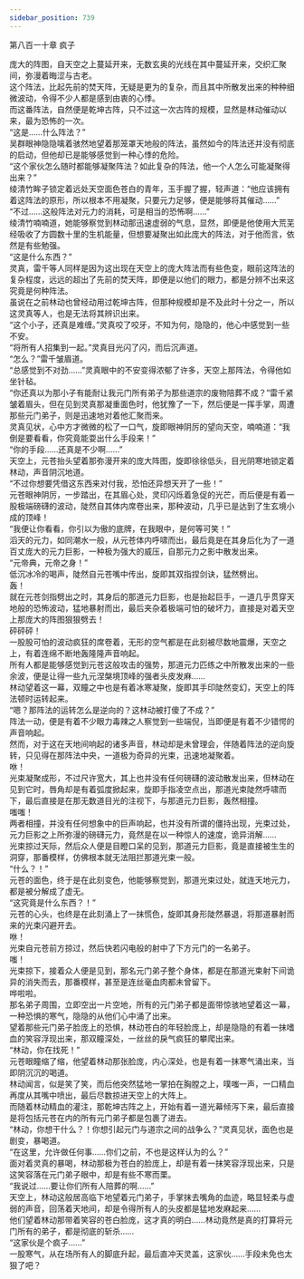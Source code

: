 ```yaml
---
sidebar_position: 739
---
```

 第八百一十章 疯子


庞大的阵图，自天空之上蔓延开来，无数玄奥的光线在其中蔓延开来，交织汇聚间，弥漫着晦涩与古老。  
这个阵法，比起先前的焚天阵，无疑是更为的复杂，而且其中所散发出来的种种细微波动，令得不少人都是感到由衷的心悸。  
而这番阵法，自然便是乾坤古阵，只不过这一次古阵的规模，显然是林动催动以来，最为恐怖的一次。  
“这是……什么阵法？”  
吴群眼神隐隐噙着骇然地望着那笼罩天地般的阵法，虽然如今的阵法还并没有彻底的启动，但他却已是能够感觉到一种心悸的危险。  
“这个家伙怎么随时都能够凝聚阵法？如此复杂的阵法，他一个人怎么可能凝聚得出来？”  
绫清竹眸子锁定着远处天空面色苍白的青年，玉手握了握，轻声道：“他应该拥有着这阵法的原形，所以根本不用凝聚，只要元力足够，便是能够将其催动……”  
“不过……这般阵法对元力的消耗，可是相当的恐怖啊……”  
绫清竹喃喃道，她能够察觉到林动那迅速虚弱的气息，显然，即便是他使用大荒芜经吸收了方圆数十里的生机能量，但想要凝聚出如此庞大的阵法，对于他而言，依然是有些勉强。  
“这是什么东西？”  
灵真，雷千等人同样是因为这出现在天空上的庞大阵法而有些色变，眼前这阵法的复杂程度，远远的超出了先前的焚天阵，即便是以他们的眼力，都是分辨不出来这究竟是何种阵法。  
虽说在之前林动也曾经动用过乾坤古阵，但那种规模却是不及此时十分之一，所以这灵真等人，也是无法将其辨识出来。  
“这个小子，还真是难缠。”灵真咬了咬牙，不知为何，隐隐的，他心中感觉到一些不安。  
“将所有人招集到一起。”灵真目光闪了闪，而后沉声道。  
“怎么？”雷千皱眉道。  
“总感觉到不对劲……”灵真眼中的不安变得浓郁了许多，天空上那阵法，令得他如坐针毡。  
“你还真以为那小子有能耐让我元门所有弟子为那些道宗的废物陪葬不成？”雷千紧皱着眉头，但在见到灵真那凝重面色时，他犹豫了一下，然后便是一挥手掌，周遭那些元门弟子，则是迅速地对着他汇聚而来。  
灵真见状，心中方才微微的松了一口气，旋即眼神阴厉的望向天空，喃喃道：“我倒是要看看，你究竟能耍出什么手段来！”  
“你的手段……还真是不少啊……”  
天空上，元苍抬头望着那弥漫开来的庞大阵图，旋即徐徐低头，目光阴寒地锁定着林动，声音阴沉地道。  
“不过你想要凭借这东西来对付我，恐怕还异想天开了一些！”  
元苍眼神阴厉，一步踏出，在其眉心处，灵印闪烁着急促的光芒，而后便是有着一股极端磅礴的波动，陡然自其体内席卷出来，那种波动，几乎已是达到了生玄境小成的顶峰！  
“我便让你看看，你引以为傲的底牌，在我眼中，是何等可笑！”  
滔天的元力，如同潮水一般，从元苍体内呼啸而出，最后竟是在其身后化为了一道百丈庞大的元力巨影，一种极为强大的威压，自那元力之影中散发出来。  
“元帝典，元帝之身！”  
低沉冰冷的喝声，陡然自元苍嘴中传出，旋即其双指捏剑诀，猛然劈出。  
轰！  
就在元苍剑指劈出之时，其身后的那道元力巨影，也是抬起巨手，一道几乎贯穿天地般的恐怖波动，猛地暴射而出，最后夹杂着极端可怕的破坏力，直接是对着天空上那庞大的阵图狠狠劈去！  
砰砰砰！  
一股股可怕的波动疯狂的席卷着，无形的空气都是在此刻被尽数地震爆，天空之上，有着连绵不断地轰隆隆声音响起。  
所有人都是能够感觉到元苍这般攻击的强势，那道元力匹练之中所散发出来的一些余波，便是让得一些九元涅槃境顶峰的强者头皮发麻……  
林动望着这一幕，双瞳之中也是有着冰寒凝聚，旋即其手印陡然变幻，天空上的阵法顿时运转起来。  
“嗯？那阵法的运转怎么是逆向的？这林动被打傻了不成？”  
阵法一动，便是有着不少眼力毒辣之人察觉到一些端倪，当即便是有着不少错愕的声音响起。  
然而，对于这在天地间响起的诸多声音，林动却是未曾理会，伴随着阵法的逆向旋转，只见得在那阵法中央，一道极为奇异的光束，迅速地凝聚着。  
咻！  
光束凝聚成形，不过尺许宽大，其上也并没有任何磅礴的波动散发出来，但林动在见到它时，唇角却是有着弧度掀起来，旋即手指凌空点出，那道光束陡然呼啸而下，最后直接是在那无数道目光的注视下，与那道元力巨影，轰然相撞。  
嗤嗤！  
两者相撞，并没有任何想象中的巨声响起，也并没有所谓的僵持出现，光束过处，元力巨影之上所弥漫的磅礴元力，竟然是在以一种惊人的速度，诡异消解……  
光束掠过天际，然后众人便是目瞪口呆的见到，那道元力巨影，竟是直接被生生的洞穿，那番模样，仿佛根本就无法阻拦那道光束一般。  
“什么？！”  
元苍的面色，终于是在此刻变色，他能够察觉到，那道光束过处，就连天地元力，都是被分解成了虚无。  
“这究竟是什么东西？！”  
元苍的心头，也终是在此刻涌上了一抹慌色，旋即其身形陡然暴退，将那道暴射而来的光束闪避开去。  
咻！  
光束自元苍前方掠过，然后快若闪电般的射中了下方元门的一名弟子。  
嗤！  
光束掠下，接着众人便是见到，那名元门弟子整个身体，都是在那道光束射下间诡异的消失而去，那番模样，甚至是连丝毫血肉都未曾留下。  
哗啦啦。  
那名弟子周围，立即空出一片空地，所有的元门弟子都是面带惊骇地望着这一幕，一种恐惧的寒气，隐隐的从他们心中涌了出来。  
望着那些元门弟子脸庞上的恐惧，林动苍白的年轻脸庞上，却是隐隐的有着一抹嗜血的笑容浮现出来，那双瞳深处，一丝丝的戾气疯狂的攀爬出来。  
“林动，你在找死！”  
元苍眼瞳缩了缩，他望着林动那张脸庞，内心深处，也是有着一抹寒气涌出来，当即阴沉沉的喝道。  
林动闻言，似是笑了笑，而后他突然猛地一掌拍在胸膛之上，噗嗤一声，一口精血再度从其嘴中喷出，最后尽数掠进天空上的大阵上。  
而随着林动精血的灌注，那乾坤古阵之上，开始有着一道光幕倾泻下来，最后直接是将包括元苍在内的所有元门弟子都是包裹了进去。  
“林动，你想干什么？！你想引起元门与道宗之间的战争么？”灵真见状，面色也是剧变，暴喝道。  
“在这里，允许做任何事……你们之前，不也是这样认为的么？”  
面对着灵真的暴喝，林动那极为苍白的脸庞上，却是有着一抹笑容浮现出来，只是这笑容落在元门弟子眼中，却是有些不寒而栗。  
“我说过……要让你们所有人陪葬的啊……”  
天空上，林动这般居高临下地望着元门弟子，手掌抹去嘴角的血迹，略显轻柔与虚弱的声音，回荡着天地间，却是令得所有人的头皮都是猛地发麻起来……  
他们望着林动那带着笑容的苍白脸庞，这才真的明白……林动竟然是真的打算将元门所有的弟子，都是彻底的斩杀……  
“这家伙是个疯子……”  
一股寒气，从在场所有人的脚底升起，最后直冲天灵盖，这家伙……手段未免也太狠了吧？  
  
  
